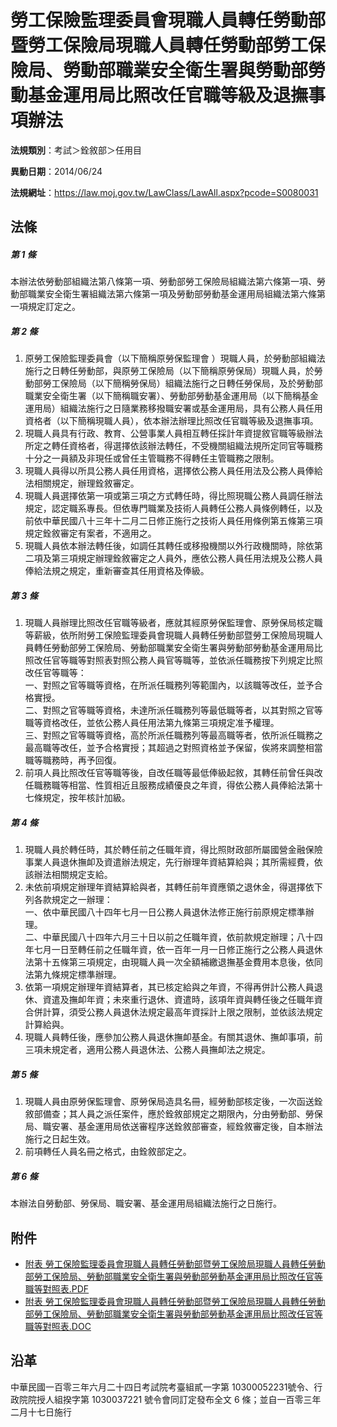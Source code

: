 # 勞工保險監理委員會現職人員轉任勞動部暨勞工保險局現職人員轉任勞動部勞工保險局、勞動部職業安全衛生署與勞動部勞動基金運用局比照改任官職等級及退撫事項辦法




**法規類別**：考試＞銓敘部＞任用目

**異動日期**：2014/06/24  

**法規網址**：https://law.moj.gov.tw/LawClass/LawAll.aspx?pcode=S0080031



## 法條
##### 第 1 條
本辦法依勞動部組織法第八條第一項、勞動部勞工保險局組織法第六條第一項、勞動部職業安全衛生署組織法第六條第一項及勞動部勞動基金運用局組織法第六條第一項規定訂定之。

##### 第 2 條
1. 原勞工保險監理委員會（以下簡稱原勞保監理會 ）現職人員，於勞動部組織法施行之日轉任勞動部，與原勞工保險局（以下簡稱原勞保局）現職人員，於勞動部勞工保險局（以下簡稱勞保局）組織法施行之日轉任勞保局，及於勞動部職業安全衛生署（以下簡稱職安署）、勞動部勞動基金運用局（以下簡稱基金運用局）組織法施行之日隨業務移撥職安署或基金運用局，具有公務人員任用資格者（以下簡稱現職人員），依本辦法辦理比照改任官職等級及退撫事項。
1. 現職人員具有行政、教育、公營事業人員相互轉任採計年資提敘官職等級辦法所定之轉任資格者，得選擇依該辦法轉任，不受機關組織法規所定同官等職務十分之一員額及非現任或曾任主管職務不得轉任主管職務之限制。
1. 現職人員得以所具公務人員任用資格，選擇依公務人員任用法及公務人員俸給法相關規定，辦理銓敘審定。
1. 現職人員選擇依第一項或第三項之方式轉任時，得比照現職公務人員調任辦法規定，認定職系專長。但依專門職業及技術人員轉任公務人員條例轉任，以及前依中華民國八十三年十二月二日修正施行之技術人員任用條例第五條第三項規定銓敘審定有案者，不適用之。
1. 現職人員依本辦法轉任後，如調任其轉任或移撥機關以外行政機關時，除依第二項及第三項規定辦理銓敘審定之人員外，應依公務人員任用法規及公務人員俸給法規之規定，重新審查其任用資格及俸級。

##### 第 3 條
1. 現職人員辦理比照改任官職等級者，應就其經原勞保監理會、原勞保局核定職等薪級，依所附勞工保險監理委員會現職人員轉任勞動部暨勞工保險局現職人員轉任勞動部勞工保險局、勞動部職業安全衛生署與勞動部勞動基金運用局比照改任官等職等對照表對照公務人員官等職等，並依派任職務按下列規定比照改任官等職等：  
一、對照之官等職等資格，在所派任職務列等範圍內，以該職等改任，並予合格實授。  
二、對照之官等職等資格，未達所派任職務列等最低職等者，以其對照之官等職等資格改任，並依公務人員任用法第九條第三項規定准予權理。  
三、對照之官等職等資格，高於所派任職務列等最高職等者，依所派任職務之最高職等改任，並予合格實授；其超過之對照資格並予保留，俟將來調整相當職等職務時，再予回復。
1. 前項人員比照改任官等職等後，自改任職等最低俸級起敘，其轉任前曾任與改任職務職等相當、性質相近且服務成績優良之年資，得依公務人員俸給法第十七條規定，按年核計加級。

##### 第 4 條
1. 現職人員於轉任時，其於轉任前之任職年資，得比照財政部所屬國營金融保險事業人員退休撫卹及資遣辦法規定，先行辦理年資結算給與；其所需經費，依該辦法相關規定支給。
1. 未依前項規定辦理年資結算給與者，其轉任前年資應領之退休金，得選擇依下列各款規定之一辦理：  
一、依中華民國八十四年七月一日公務人員退休法修正施行前原規定標準辦理。  
二、中華民國八十四年六月三十日以前之任職年資，依前款規定辦理；八十四年七月一日至轉任前之任職年資，依一百年一月一日修正施行之公務人員退休法第十五條第三項規定，由現職人員一次全額補繳退撫基金費用本息後，依同法第九條規定標準辦理。
1. 依第一項規定辦理年資結算者，其已核定給與之年資，不得再併計公務人員退休、資遣及撫卹年資；未來重行退休、資遣時，該項年資與轉任後之任職年資合併計算，須受公務人員退休法規定最高年資採計上限之限制，並依該法規定計算給與。
1. 現職人員轉任後，應參加公務人員退休撫卹基金。有關其退休、撫卹事項，前三項未規定者，適用公務人員退休法、公務人員撫卹法之規定。

##### 第 5 條
1. 現職人員由原勞保監理會、原勞保局造具名冊，經勞動部核定後，一次函送銓敘部備查；其人員之派任案件，應於銓敘部規定之期限內，分由勞動部、勞保局、職安署、基金運用局依送審程序送銓敘部審查，經銓敘審定後，自本辦法施行之日起生效。
1. 前項轉任人員名冊之格式，由銓敘部定之。

##### 第 6 條
本辦法自勞動部、勞保局、職安署、基金運用局組織法施行之日施行。
## 附件
* [附表  勞工保險監理委員會現職人員轉任勞動部暨勞工保險局現職人員轉任勞動部勞工保險局、勞動部職業安全衛生署與勞動部勞動基金運用局比照改任官等職等對照表.PDF](https://law.moj.gov.tw/LawClass/LawGetFile.ashx?FileId=0000235826)
* [附表  勞工保險監理委員會現職人員轉任勞動部暨勞工保險局現職人員轉任勞動部勞工保險局、勞動部職業安全衛生署與勞動部勞動基金運用局比照改任官等職等對照表.DOC](https://law.moj.gov.tw/LawClass/LawGetFile.ashx?FileId=0000147554)
## 沿革
中華民國一百零三年六月二十四日考試院考臺組貳一字第 10300052231號令、行政院院授人組揆字第 1030037221 號令會同訂定發布全文 6  條；並自一百零三年二月十七日施行
